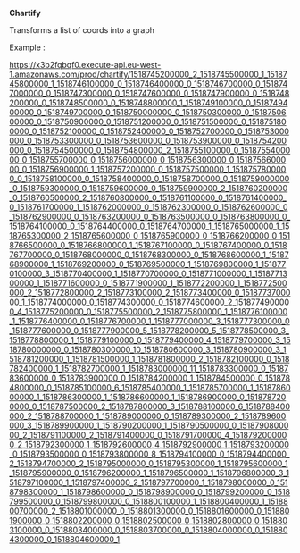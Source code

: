 **Chartify**

Transforms a list of coords into a graph

Example :

https://x3b2fqbqf0.execute-api.eu-west-1.amazonaws.com/prod/chartify/1518745200000_2_1518745500000_1_1518745800000_1_1518746100000_0_1518746400000_0_1518746700000_0_1518747000000_0_1518747300000_0_1518747600000_0_1518747900000_0_1518748200000_0_1518748500000_0_1518748800000_1_1518749100000_0_1518749400000_0_1518749700000_0_1518750000000_0_1518750300000_0_1518750600000_0_1518750900000_0_1518751200000_0_1518751500000_0_1518751800000_0_1518752100000_0_1518752400000_0_1518752700000_0_1518753000000_0_1518753300000_0_1518753600000_0_1518753900000_0_1518754200000_0_1518754500000_0_1518754800000_2_1518755100000_0_1518755400000_0_1518755700000_0_1518756000000_0_1518756300000_0_1518756600000_0_1518756900000_1_1518757200000_0_1518757500000_1_1518757800000_0_1518758100000_0_1518758400000_0_1518758700000_0_1518759000000_0_1518759300000_0_1518759600000_0_1518759900000_2_1518760200000_0_1518760500000_2_1518760800000_0_1518761100000_0_1518761400000_0_1518761700000_1_1518762000000_0_1518762300000_0_1518762600000_0_1518762900000_0_1518763200000_0_1518763500000_0_1518763800000_0_1518764100000_0_1518764400000_0_1518764700000_1_1518765000000_1_1518765300000_2_1518765600000_0_1518765900000_0_1518766200000_0_1518766500000_0_1518766800000_1_1518767100000_0_1518767400000_0_1518767700000_0_1518768000000_0_1518768300000_0_1518768600000_1_1518768900000_1_1518769200000_0_1518769500000_1_1518769800000_1_1518770100000_3_1518770400000_1_1518770700000_0_1518771000000_1_1518771300000_1_1518771600000_0_1518771900000_1_1518772200000_1_1518772500000_2_1518772800000_2_1518773100000_2_1518773400000_0_1518773700000_1_1518774000000_0_1518774300000_0_1518774600000_2_1518774900000_4_1518775200000_0_1518775500000_2_1518775800000_1_1518776100000_1_1518776400000_0_1518776700000_1_1518777000000_3_1518777300000_0_1518777600000_0_1518777900000_5_1518778200000_5_1518778500000_3_1518778800000_1_1518779100000_0_1518779400000_4_1518779700000_3_1518780000000_0_1518780300000_10_1518780600000_3_1518780900000_3_1518781200000_1_1518781500000_1_1518781800000_2_1518782100000_0_1518782400000_1_1518782700000_1_1518783000000_11_1518783300000_0_1518783600000_0_1518783900000_0_1518784200000_1_1518784500000_0_1518784800000_0_1518785100000_6_1518785400000_1_1518785700000_1_1518786000000_1_1518786300000_1_1518786600000_1_1518786900000_0_1518787200000_0_1518787500000_2_1518787800000_3_1518788100000_6_1518788400000_2_1518788700000_1_1518789000000_0_1518789300000_2_1518789600000_3_1518789900000_1_1518790200000_1_1518790500000_0_1518790800000_2_1518791100000_2_1518791400000_0_1518791700000_4_1518792000000_2_1518792300000_1_1518792600000_4_1518792900000_1_1518793200000_0_1518793500000_0_1518793800000_8_1518794100000_0_1518794400000_2_1518794700000_2_1518795000000_0_1518795300000_1_1518795600000_1_1518795900000_0_1518796200000_1_1518796500000_1_1518796800000_3_1518797100000_1_1518797400000_2_1518797700000_1_1518798000000_0_1518798300000_1_1518798600000_0_1518798900000_0_1518799200000_0_1518799500000_0_1518799800000_0_1518800100000_1_1518800400000_1_1518800700000_2_1518801000000_0_1518801300000_0_1518801600000_0_1518801900000_0_1518802200000_0_1518802500000_0_1518802800000_0_1518803100000_0_1518803400000_0_1518803700000_0_1518804000000_0_1518804300000_0_1518804600000_1
